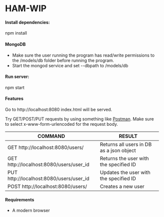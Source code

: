 # HAM-WIP

#### Install dependencies:
npm install

#### MongoDB
* Make sure the user running the program has read/write permissions
to the /models/db folder before running the program.
* Start the mongod service and set --dbpath to /models/db

#### Run server:
npm start

#### Features
Go to http://localhost:8080
index.html will be served.

Try GET/POST/PUT requests by using something like [Postman](https://www.getpostman.com).
Make sure to select x-www-form-urlencoded for the request body.

COMMAND | RESULT
--- | ---
GET http://localhost:8080/users/ | Returns all users in DB as a json object
GET http://localhost:8080/users/user_id | Returns the user with the specified ID
PUT http://localhost:8080/users/user_id | Updates the user with the specified ID
POST http://localhost:8080/users/ | Creates a new user

#### Requirements
* A modern browser